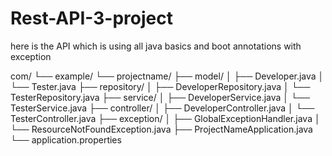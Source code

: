 # Rest-API-3-project
here is the API which is using all java basics and boot annotations with exception


com/
└── example/
    └── projectname/
        ├── model/
        │   ├── Developer.java
        │   └── Tester.java
        ├── repository/
        │   ├── DeveloperRepository.java
        │   └── TesterRepository.java
        ├── service/
        │   ├── DeveloperService.java
        │   └── TesterService.java
        ├── controller/
        │   ├── DeveloperController.java
        │   └── TesterController.java
        ├── exception/
        │   ├── GlobalExceptionHandler.java
        │   └── ResourceNotFoundException.java
        ├── ProjectNameApplication.java
        └── application.properties
